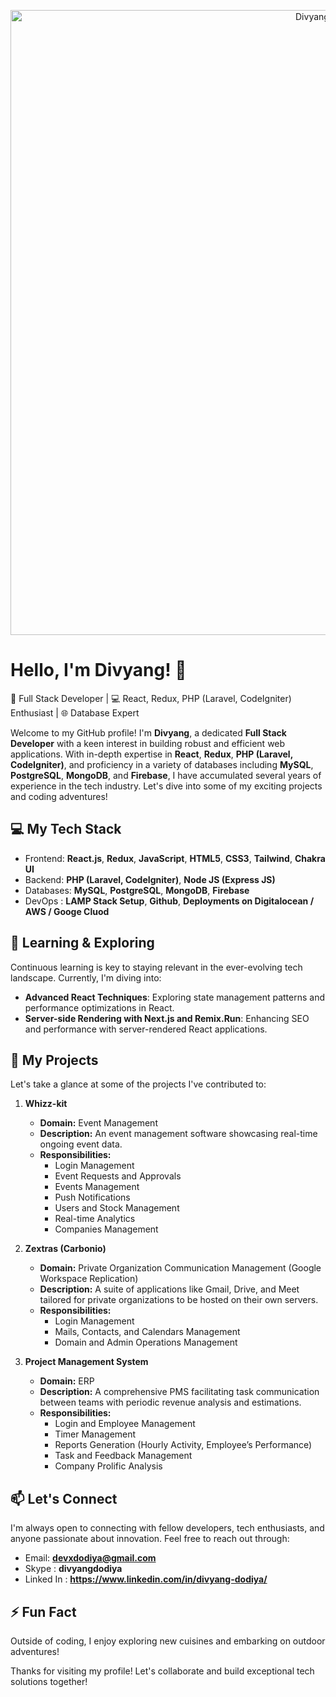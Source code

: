 <p align="center">
  <img src="https://media.giphy.com/media/26tn33aiTi1jkl6H6/giphy.gif?cid=790b76111gd21s8467va0k3n1wgrgvxvhtwdfclbr7luk170&ep=v1_gifs_search&rid=giphy.gif&ct=g" alt="Divyang Dodiya" width="1000px"/>
</p>

# Hello, I'm Divyang! 👋

🚀 Full Stack Developer | 💻 React, Redux, PHP (Laravel, CodeIgniter) Enthusiast | 🌐 Database Expert

Welcome to my GitHub profile! I'm **Divyang**, a dedicated **Full Stack Developer** with a keen interest in building robust and efficient web applications. With in-depth expertise in **React**, **Redux**, **PHP (Laravel, CodeIgniter)**, and proficiency in a variety of databases including **MySQL**, **PostgreSQL**, **MongoDB**, and **Firebase**, I have accumulated several years of experience in the tech industry. Let's dive into some of my exciting projects and coding adventures!

## 💻 My Tech Stack

- Frontend: **React.js**, **Redux**, **JavaScript**, **HTML5**, **CSS3**, **Tailwind**, **Chakra UI**
- Backend: **PHP (Laravel, CodeIgniter)**, **Node JS (Express JS)**
- Databases: **MySQL**, **PostgreSQL**, **MongoDB**, **Firebase**
- DevOps : **LAMP Stack Setup**, **Github**, **Deployments on Digitalocean / AWS / Googe Cluod**

## 🌱 Learning & Exploring

Continuous learning is key to staying relevant in the ever-evolving tech landscape. Currently, I'm diving into:

- **Advanced React Techniques**: Exploring state management patterns and performance optimizations in React.
- **Server-side Rendering with Next.js and Remix.Run**: Enhancing SEO and performance with server-rendered React applications.

## 🚀 My Projects

Let's take a glance at some of the projects I've contributed to:

1. **Whizz-kit**
   - **Domain:** Event Management
   - **Description:** An event management software showcasing real-time ongoing event data.
   - **Responsibilities:** 
     - Login Management
     - Event Requests and Approvals
     - Events Management
     - Push Notifications
     - Users and Stock Management
     - Real-time Analytics
     - Companies Management

2. **Zextras (Carbonio)**
   - **Domain:** Private Organization Communication Management (Google Workspace Replication)
   - **Description:** A suite of applications like Gmail, Drive, and Meet tailored for private organizations to be hosted on their own servers.
   - **Responsibilities:** 
     - Login Management
     - Mails, Contacts, and Calendars Management
     - Domain and Admin Operations Management

3. **Project Management System**
   - **Domain:** ERP
   - **Description:** A comprehensive PMS facilitating task communication between teams with periodic revenue analysis and estimations.
   - **Responsibilities:** 
     - Login and Employee Management
     - Timer Management
     - Reports Generation (Hourly Activity, Employee’s Performance)
     - Task and Feedback Management
     - Company Prolific Analysis

## 📫 Let's Connect

I'm always open to connecting with fellow developers, tech enthusiasts, and anyone passionate about innovation. Feel free to reach out through:

- Email: **devxdodiya@gmail.com**
- Skype : **divyangdodiya**
- Linked In : **https://www.linkedin.com/in/divyang-dodiya/**

## ⚡ Fun Fact

Outside of coding, I enjoy exploring new cuisines and embarking on outdoor adventures!

Thanks for visiting my profile! Let's collaborate and build exceptional tech solutions together!

